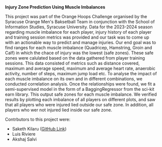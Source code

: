 **Injury Zone Prediction Using Muscle Imbalances**

This project was part of the Orange Hoops Challenge organised by the Syracuse Orange Men's Baksetball Team in conjunction with the School of Information Studies, Syracuse University. Data for the 2023-2024 season regarding muscle imbalance for each player, injury history of each player and training session metrics was provided and our task was to come up with an actionable way to predict and manage injuries. 
Our end goal was to find ranges for each muscle imbalance (Quadricep, Hamstring, Groin and Calf) in which the chace of injury was the lowest (safe zones). These safe zones were calulated based on the data gathered from player training sessions. This data consisted of metrics such as distance covered, maximum and average speed, maximum and average heart rate, anaerobic activity, number of steps, maximum jump load etc. To analyse the impact of each muscle imbalance on its own and in different combinations, we conducted correlation analysis. Once the relationships were found, we fit a semi-supervised model in the form of a BaggingRegressor from the sci-kit earn library. This output safe zones for each muscle imbalance. We verified results by plotting each imbalance of all players on different plots, and saw that all players who were injured lied outside our safe zone. In addition, all players who wer not injured lied inside our safe zone.

Contrbutors to this project were:
* Saketh Kilaru ([GitHub Link]((https://github.com/sakethkilaru)))
* Luis Riviere
* Akshaj Salvi

